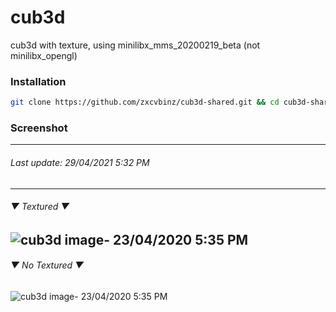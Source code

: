# cub3d

cub3d with texture, using minilibx_mms_20200219_beta (not minilibx_opengl) 

### Installation
```bash
git clone https://github.com/zxcvbinz/cub3d-shared.git && cd cub3d-shared && make 
```
### Screenshot
___
###### Last update:  29/04/2021 5:32 PM
___
###### ▼ Textured ▼ 
![cub3d image- 23/04/2020 5:35 PM](https://i.imgur.com/A50d21l.png)
---
###### ▼ No Textured ▼ 
![cub3d image- 23/04/2020 5:35 PM](https://i.imgur.com/WJ465ST.png)

